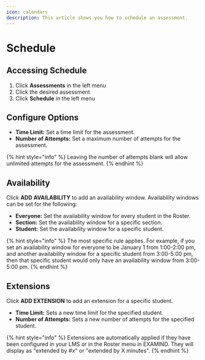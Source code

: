 ```yaml
---
icon: calendars
description: This article shows you how to schedule an assessment.
---
```


# Schedule

## Accessing Schedule

1. Click **Assessments** in the left menu
2. Click the desired assessment
3. Click **Schedule** in the left menu

## Configure Options

* **Time Limit:** Set a time limit for the assessment.
* **Number of Attempts:** Set a maximum number of attempts for the assessment.

{% hint style="info" %}
Leaving the number of attempts blank will allow unlimited attempts for the assessment.
{% endhint %}

## Availability

Click **ADD AVAILABILITY** to add an availability window. Availability windows can be set for the following:

* **Everyone:** Set the availability window for every student in the Roster.
* **Section:** Set the availability window for a specific section.
* **Student:** Set the availability window for a specific student.

{% hint style="info" %}
The most specific rule applies. For example, if you set an availability window for everyone to be January 1 from 1:00-2:00 pm, and another availability window for a specific student from 3:00-5:00 pm, then that specific student would only have an availability window from 3:00-5:00 pm.
{% endhint %}

## Extensions

Click **ADD EXTENSION** to add an extension for a specific student.

* **Time Limit:** Sets a new time limit for the specified student.
* **Number of Attempts:** Sets a new number of attempts for the specified student.

{% hint style="info" %}
Extensions are automatically applied if they have been configured in your LMS or in the Roster menu in EXAMIND. They will display as "extended by #x" or "extended by X minutes".
{% endhint %}
